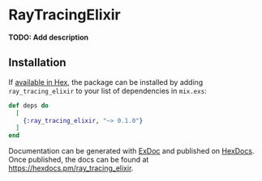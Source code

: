 # RayTracingElixir

**TODO: Add description**

## Installation

If [available in Hex](https://hex.pm/docs/publish), the package can be installed
by adding `ray_tracing_elixir` to your list of dependencies in `mix.exs`:

```elixir
def deps do
  [
    {:ray_tracing_elixir, "~> 0.1.0"}
  ]
end
```

Documentation can be generated with [ExDoc](https://github.com/elixir-lang/ex_doc)
and published on [HexDocs](https://hexdocs.pm). Once published, the docs can
be found at <https://hexdocs.pm/ray_tracing_elixir>.

